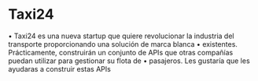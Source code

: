 # Taxi24
• Taxi24 es una nueva startup que quiere revolucionar la industria del transporte proporcionando una solución de marca blanca • existentes. Prácticamente, construirán un conjunto de APIs que otras compañías puedan utilizar para gestionar su flota de • pasajeros. Les gustaría que les ayudaras a construir estas APIs
